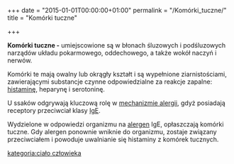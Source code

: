 +++
date = "2015-01-01T00:00:00+01:00"
permalink = "/Komórki_tuczne/"
title = "Komórki tuczne"

+++

**Komórki tuczne -** umiejscowione są w błonach śluzowych i podśluzowych narządów układu pokarmowego, oddechowego, a także wokół naczyń i nerwów.

Komórki te mają owalny lub okrągły kształt i są wypełnione ziarnistościami, zawierającymi substancje czynne odpowiedzialne za reakcje zapalne: [histaminę](/atopedia/Histamina "wikilink"), heparynę i serotoninę.

U ssaków odgrywają kluczową rolę w [mechanizmie alergii](/atopedia/Reakcja_alergiczna "wikilink"), gdyż posiadają receptory przeciwciał klasy [IgE](/atopedia/IgE "wikilink").

Wydzielone w odpowiedzi organizmu na [alergen](/atopedia/Alergen "wikilink") IgE, opłaszczają komórki tuczne. Gdy alergen ponownie wniknie do organizmu, zostaje związany przeciwciałem i powoduje uwalnianie się histaminy z komórek tucznych.

[kategoria:ciało człowieka](/atopedia/kategoria:ciało_człowieka "wikilink")